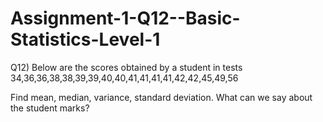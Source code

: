 # Assignment-1-Q12--Basic-Statistics-Level-1
Q12) Below are the scores obtained by a student in tests 34,36,36,38,38,39,39,40,40,41,41,41,41,42,42,45,49,56

Find mean, median, variance, standard deviation.
What can we say about the student marks?

